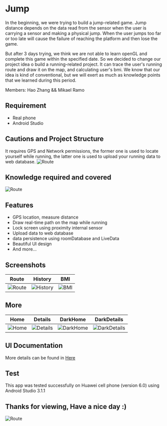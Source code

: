 # Jump
In the beginning, we were trying to build a jump-related game. Jump distance depends on the data read from the sensor when the user is carrying a sensor and making a physical jump. When the user jumps too far or too late will cause the failure of reaching the platform and then lose the game.

But after 3 days trying, we think we are not able to learn openGL and complete this game within the specified date. So we decided to change our project idea o build a running-related project. It can trace the user's running route and draw it on the map, and calculating user's bmi. We know that our idea is kind of conventional, but we will exert as much as knowledge points that we learned during this period.

Members:
Hao Zhang && Mikael Ramo

## Requirement
- Real phone
- Android Studio

## Cautions and Project Structure
It requires GPS and Network permissions, the former one is used to locate yourself while running, the latter one is used to upload your running data to web database.
![Route](https://i.imgur.com/y9e5Pyx.png)

## Knowledge required and covered
![Route](https://i.imgur.com/9L9ta0N.png)

## Features
- GPS location, measure distance
- Draw real-time path on the map while running
- Lock screen using proximity internal sensor
- Upload data to web database
- data persistence using roomDatabase and LiveData
- Beautiful UI design
- And more...

## Screenshots
|                    Route                     |                  History               |                  BMI               |   
| ------------------------------------------- |--------------------------------------------|--------------------------------------------|
|![Route](https://i.imgur.com/OosAF8W.png)     |![History](https://i.imgur.com/94w2f4m.png)|![BMI](https://i.imgur.com/48yRGJe.png)|

## More
|                    Home                    |                  Details                   |                  DarkHome               |                  DarkDetails               |      
| ------------------------------------------- |--------------------------------------------|-----------------------------------------|-----------------------------------------|
|![Home](https://i.imgur.com/PJMS5N7.png)     |![Details](https://i.imgur.com/GYc5eC4.png) |![DarkHome](https://i.imgur.com/drVDn7c.png)|![DarkDetails](https://i.imgur.com/nLltlAS.png)|

## UI Documentation
More details can be found in [Here](https://drive.google.com/drive/u/1/folders/1Pis_Fp-WW-sY4XwzR1-8VR4oKVCQva-k?usp=sharing)

## Test
This app was tested successfully on Huawei cell phone (version 6.0) using Android Studio 3.1.1

## Thanks for viewing, Have a nice day :)
![Route](https://i.imgur.com/npIjq1g.jpg)
